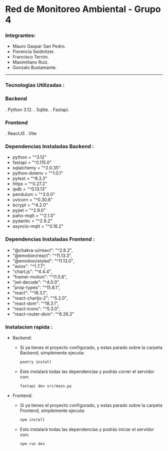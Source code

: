 # Red de Monitoreo Ambiental - Grupo 4

### Integrantes:
* Mauro Gaspar San Pedro.
* Florencia Seidnitzer.
* Francisco Terrón.
* Maximiliano Ruiz.
* Gonzalo Bustamante.

-------------------------------------------------------------------------------------

### Tecnologias Utilizadas :

### Backend
 . Python 3.12.
 . Sqlite.
 . Fastapi.

### Frontend
  . ReactJS
  . Vite 


### Dependencias Instaladas Backend :
  - python = "^3.12"
  - fastapi = "^0.115.0"
  - sqlalchemy = "^2.0.35"
  - python-dotenv = "^1.0.1"
  - pytest = "^8.3.3"
  - httpx = "^0.27.2"
  - ipdb = "^0.13.13"
  - pendulum = "^3.0.0"
  - uvicorn = "^0.30.6"
  - bcrypt = "^4.2.0"
  - pyjwt = "^2.9.0"
  - paho-mqtt = "^2.1.0"
  - pydantic = "^2.9.2"
  - asyncio-mqtt = "^0.16.2"

### Dependencias Instaladas Frontend :
 - "@chakra-ui/react": "^2.8.2",
 - "@emotion/react": "^11.13.3",
 - "@emotion/styled": "^11.13.0",
 - "axios": "^1.7.7",
 - "chart.js": "^4.4.4",
 - "framer-motion": "^11.5.6",
 - "jwt-decode": "^4.0.0",
 - "prop-types": "^15.8.1",
 - "react": "^18.3.1",
 - "react-chartjs-2": "^5.2.0",
 - "react-dom": "^18.3.1",
 - "react-icons": "^5.3.0",
 - "react-router-dom": "^6.26.2"
  


### Instalacion rapida :

* Backend:
  - Si ya tienes el proyecto configurado, y estas parado sobre la carpeta Backend, simplemente ejecuta:
    
    ```bash
    poetry install
    ```
  - Esto instalará todas las dependencias y podrás correr el servidor con:
    
    ```bash
    fastapi dev src/main.py
    ```
* Frontend: 
  - Si ya tienes el proyecto configurado, y estas parado sobre la carpeta Frontend, simplemente ejecuta:
    
    ```bash
    npm install
    ```
  - Esto instalará todas las dependencias y podrás iniciar el servidor con:
    
    ```bash
    npm run dev
    ```